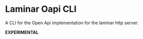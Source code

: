 # Laminar Oapi CLI

A CLI for the Open Api implementation for the laminar http server.

**EXPERIMENTAL**
